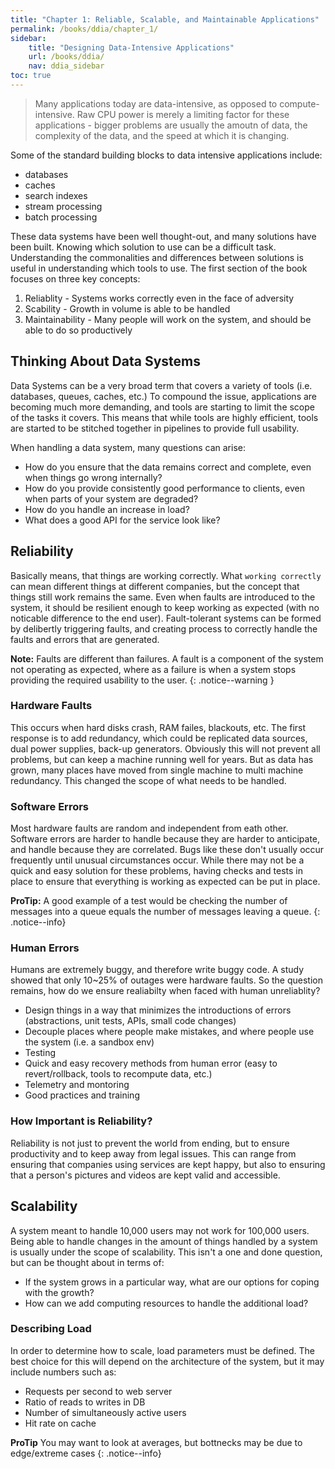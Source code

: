 ```yaml
---
title: "Chapter 1: Reliable, Scalable, and Maintainable Applications"
permalink: /books/ddia/chapter_1/
sidebar:
    title: "Designing Data-Intensive Applications"
    url: /books/ddia/
    nav: ddia_sidebar
toc: true
---
```


> Many applications today are data-intensive, as opposed to compute-intensive. Raw CPU power is merely a limiting factor for these applications - bigger problems are usually the amoutn of data, the complexity of the data, and the speed at which it is changing.

Some of the standard building blocks to data intensive applications include:
* databases
* caches
* search indexes
* stream processing
* batch processing

These data systems have been well thought-out, and many solutions have been built. Knowing which solution to use can be a difficult task. Understanding the commonalities and differences between solutions is useful in understanding which tools to use. The first section of the book focuses on three key concepts:
1. Reliablity - Systems works correctly even in the face of adversity
2. Scability - Growth in volume is able to be handled
3. Maintainability - Many people will work on the system, and should be able to do so productively

## Thinking About Data Systems

Data Systems can be a very broad term that covers a variety of tools (i.e. databases, queues, caches, etc.) To compound the issue, applications are becoming much more demanding, and tools are starting to limit the scope of the tasks it covers. This means that while tools are highly efficient, tools are started to be stitched together in pipelines to provide full usability.

When handling a data system, many questions can arise:
* How do you ensure that the data remains correct and complete, even when things go wrong internally?
* How do you provide consistently good performance to clients, even when parts of your system are degraded?
* How do you handle an increase in load?
* What does a good API for the service look like?

## Reliability

Basically means, that things are working correctly. What `working correctly` can mean different things at different companies, but the concept that things still work remains the same. Even when faults are introduced to the system, it should be resilient enough to keep working as expected (with no noticable difference to the end user). Fault-tolerant systems can be formed by delibertly triggering faults, and creating process to correctly handle the faults and errors that are generated. 

**Note:** Faults are different than failures. A fault is a component of the system not operating as expected, where as a failure is when a system stops providing the required usability to the user.
{: .notice--warning }

### Hardware Faults

This occurs when hard disks crash, RAM failes, blackouts, etc. The first response is to add redundancy, which could be replicated data sources, dual power supplies, back-up generators. Obviously this will not prevent all problems, but can keep a machine running well for years. But as data has grown, many places have moved from single machine to multi machine redundancy. This changed the scope of what needs to be handled.

### Software Errors

Most hardware faults are random and independent from eath other. Software errors are harder to handle because they are harder to anticipate, and handle because they are correlated. Bugs like these don't usually occur frequently until unusual circumstances occur. While there may not be a quick and easy solution for these problems, having checks and tests in place to ensure that everything is working as expected can be put in place.

**ProTip:** A good example of a test would be checking the number of messages into a queue equals the number of messages leaving a queue.
{: .notice--info}

### Human Errors

Humans are extremely buggy, and therefore write buggy code. A study showed that only 10~25% of outages were hardware faults. So the question remains, how do we ensure realiabilty when faced with human unreliablity?

* Design things in a way that minimizes the introductions of errors (abstractions, unit tests, APIs, small code changes)
* Decouple places where people make mistakes, and where people use the system (i.e. a sandbox env)
* Testing
* Quick and easy recovery methods from human error (easy to revert/rollback, tools to recompute data, etc.)
* Telemetry and montoring
* Good practices and training

### How Important is Reliability?

Reliability is not just to prevent the world from ending, but to ensure productivity and to keep away from legal issues. This can range from ensuring that companies using services are kept happy, but also to ensuring that a person's pictures and videos are kept valid and accessible.

## Scalability

A system meant to handle 10,000 users may not work for 100,000 users. Being able to handle changes in the amount of things handled by a system is usually under the scope of scalability. This isn't a one and done question, but can be thought about in terms of:
* If the system grows in a particular way, what are our options for coping with the growth?
* How can we add computing resources to handle the additional load?

### Describing Load

In order to determine how to scale, load parameters must be defined. The best choice for this will depend on the architecture of the system, but it may include numbers such as:
* Requests per second to web server
* Ratio of reads to writes in DB
* Number of simultaneously active users
* Hit rate on cache
 
**ProTip** You may want to look at averages, but bottnecks may be due to edge/extreme cases
{: .notice--info}